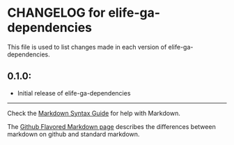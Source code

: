 # CHANGELOG for elife-ga-dependencies

This file is used to list changes made in each version of elife-ga-dependencies.

## 0.1.0:

* Initial release of elife-ga-dependencies

- - -
Check the [Markdown Syntax Guide](http://daringfireball.net/projects/markdown/syntax) for help with Markdown.

The [Github Flavored Markdown page](http://github.github.com/github-flavored-markdown/) describes the differences between markdown on github and standard markdown.
